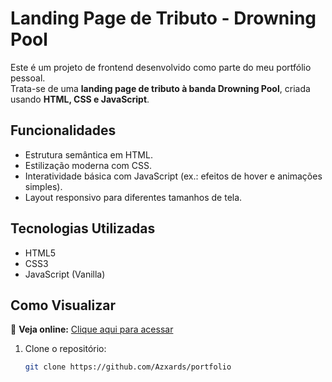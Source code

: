 # Landing Page de Tributo - Drowning Pool

Este é um projeto de frontend desenvolvido como parte do meu portfólio pessoal.  
Trata-se de uma **landing page de tributo à banda Drowning Pool**, criada usando **HTML, CSS e JavaScript**.

## Funcionalidades

- Estrutura semântica em HTML.
- Estilização moderna com CSS.
- Interatividade básica com JavaScript (ex.: efeitos de hover e animações simples).
- Layout responsivo para diferentes tamanhos de tela.

## Tecnologias Utilizadas

- HTML5
- CSS3
- JavaScript (Vanilla)

## Como Visualizar

🔗 **Veja online:** [Clique aqui para acessar](https://azxards.github.io/portfolio/)

1. Clone o repositório:
   ```bash
   git clone https://github.com/Azxards/portfolio
